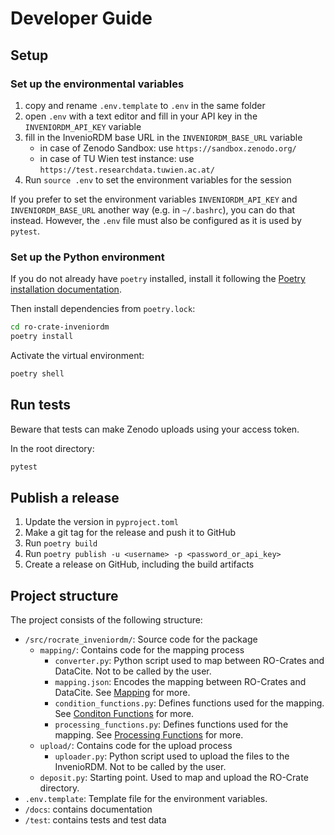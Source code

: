 # Developer Guide

## Setup

### Set up the environmental variables
1. copy and rename `.env.template` to `.env` in the same folder
1. open `.env` with a text editor and fill in your API key in the `INVENIORDM_API_KEY` variable
1. fill in the InvenioRDM base URL in the `INVENIORDM_BASE_URL` variable
    - in case of Zenodo Sandbox: use `https://sandbox.zenodo.org/`
    - in case of TU Wien test instance: use `https://test.researchdata.tuwien.ac.at/`
1. Run `source .env` to set the environment variables for the session

If you prefer to set the environment variables `INVENIORDM_API_KEY` and `INVENIORDM_BASE_URL` another way (e.g. in `~/.bashrc`), you can do that instead. However, the `.env` file must also be configured as it is used by `pytest`.

### Set up the Python environment

If you do not already have `poetry` installed, install it following the [Poetry installation documentation](https://python-poetry.org/docs/#installation).

Then install dependencies from `poetry.lock`:

```bash
cd ro-crate-inveniordm
poetry install
```

Activate the virtual environment:
```bash
poetry shell
```

## Run tests

Beware that tests can make Zenodo uploads using your access token.

In the root directory:
```bash
pytest
```

## Publish a release

1. Update the version in `pyproject.toml`
2. Make a git tag for the release and push it to GitHub
3. Run `poetry build`
4. Run `poetry publish -u <username> -p <password_or_api_key>`
5. Create a release on GitHub, including the build artifacts

## Project structure

The project consists of the following structure:

- `/src/rocrate_inveniordm/`: Source code for the package
  - `mapping/`: Contains code for the mapping process
    - `converter.py`: Python script used to map between RO-Crates and DataCite. Not to be called by the user.
    - `mapping.json`: Encodes the mapping between RO-Crates and DataCite. See [Mapping](docs/mapping.md) for more. 
    - `condition_functions.py`: Defines functions used for the mapping. See [Conditon Functions](docs/mapping.md#condition-functions) for more.
    - `processing_functions.py`: Defines functions used for the mapping. See [Processing Functions](docs/mapping.md#processing-functions) for more.
  - `upload/`: Contains code for the upload process
    - `uploader.py`: Python script used to upload the files to the InvenioRDM. Not to be called by the user.
  - `deposit.py`: Starting point. Used to map and upload the RO-Crate directory.
- `.env.template`: Template file for the environment variables.
- `/docs`: contains documentation
- `/test`: contains tests and test data
